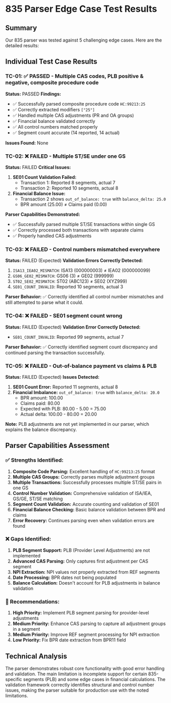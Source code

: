 # 835 Parser Edge Case Test Results

## Summary

Our 835 parser was tested against 5 challenging edge cases. Here are the detailed results:

## Individual Test Case Results

### TC-01: ✅ PASSED - Multiple CAS codes, PLB positive & negative, composite procedure code

**Status:** PASSED
**Findings:**
- ✅ Successfully parsed composite procedure code `HC:99213:25` 
- ✅ Correctly extracted modifiers `["25"]`
- ✅ Handled multiple CAS adjustments (PR and OA groups)
- ✅ Financial balance validated correctly
- ✅ All control numbers matched properly
- ✅ Segment count accurate (14 reported, 14 actual)

**Issues Found:** None

### TC-02: ❌ FAILED - Multiple ST/SE under one GS

**Status:** FAILED
**Critical Issues:**
1. **SE01 Count Validation Failed:** 
   - Transaction 1: Reported 8 segments, actual 7
   - Transaction 2: Reported 10 segments, actual 8
2. **Financial Balance Issue:**
   - Transaction 2 shows `out_of_balance: true` with `balance_delta: 25.0`
   - BPR amount (25.00) ≠ Claims paid (0.00)

**Parser Capabilities Demonstrated:**
- ✅ Successfully parsed multiple ST/SE transactions within single GS
- ✅ Correctly processed both transactions with separate claims
- ✅ Properly handled CAS adjustments

### TC-03: ❌ FAILED - Control numbers mismatched everywhere

**Status:** FAILED (Expected)
**Validation Errors Correctly Detected:**
1. `ISA13_IEA02_MISMATCH`: ISA13 (000000003) ≠ IEA02 (000000099)
2. `GS06_GE02_MISMATCH`: GS06 (3) ≠ GE02 (999999) 
3. `ST02_SE02_MISMATCH`: ST02 (ABC123) ≠ SE02 (XYZ999)
4. `SE01_COUNT_INVALID`: Reported 10 segments, actual 3

**Parser Behavior:** ✅ Correctly identified all control number mismatches and still attempted to parse what it could.

### TC-04: ❌ FAILED - SE01 segment count wrong

**Status:** FAILED (Expected)
**Validation Error Correctly Detected:**
- `SE01_COUNT_INVALID`: Reported 99 segments, actual 7

**Parser Behavior:** ✅ Correctly identified segment count discrepancy and continued parsing the transaction successfully.

### TC-05: ❌ FAILED - Out-of-balance payment vs claims & PLB

**Status:** FAILED (Expected)
**Issues Detected:**
1. **SE01 Count Error:** Reported 11 segments, actual 8
2. **Financial Imbalance:** `out_of_balance: true` with `balance_delta: 20.0`
   - BPR amount: 100.00
   - Claims paid: 80.00
   - Expected with PLB: 80.00 - 5.00 = 75.00
   - Actual delta: 100.00 - 80.00 = 20.00

**Note:** PLB adjustments are not yet implemented in our parser, which explains the balance discrepancy.

## Parser Capabilities Assessment

### ✅ Strengths Identified:

1. **Composite Code Parsing:** Excellent handling of `HC:99213:25` format
2. **Multiple CAS Groups:** Correctly parses multiple adjustment groups
3. **Multiple Transactions:** Successfully processes multiple ST/SE pairs in one GS
4. **Control Number Validation:** Comprehensive validation of ISA/IEA, GS/GE, ST/SE matching
5. **Segment Count Validation:** Accurate counting and validation of SE01
6. **Financial Balance Checking:** Basic balance validation between BPR and claims
7. **Error Recovery:** Continues parsing even when validation errors are found

### ❌ Gaps Identified:

1. **PLB Segment Support:** PLB (Provider Level Adjustments) are not implemented
2. **Advanced CAS Parsing:** Only captures first adjustment per CAS segment
3. **NPI Extraction:** NPI values not properly extracted from REF segments
4. **Date Processing:** BPR dates not being populated
5. **Balance Calculation:** Doesn't account for PLB adjustments in balance validation

### 🔧 Recommendations:

1. **High Priority:** Implement PLB segment parsing for provider-level adjustments
2. **Medium Priority:** Enhance CAS parsing to capture all adjustment groups in a segment
3. **Medium Priority:** Improve REF segment processing for NPI extraction
4. **Low Priority:** Fix BPR date extraction from BPR11 field

## Technical Analysis

The parser demonstrates robust core functionality with good error handling and validation. The main limitation is incomplete support for certain 835-specific segments (PLB) and some edge cases in financial calculations. The validation framework correctly identifies structural and control number issues, making the parser suitable for production use with the noted limitations.